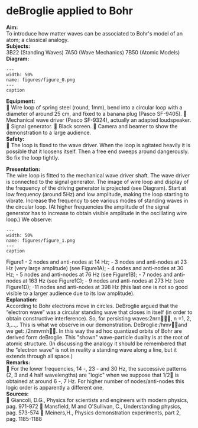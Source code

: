 # deBroglie applied to Bohr 
    
<b> Aim: </b>  
 To introduce how matter waves can be associated to Bohr's model of an atom; a classical analogy.    
<b> Subjects: </b>  
 3B22 (Standing Waves) 7A50 (Wave Mechanics) 7B50 (Atomic Models)   
<b> Diagram: </b>  
    
```{figure} figures/figure_0.png  
---  
width: 50%  
name: figures/figure_0.png  
---  
caption  
``` 
    
<b> Equipment: </b>  
  Wire loop of spring steel (round, 1mm), bend into a circular loop with a diameter of around 25 cm, and fixed to a banana plug (Pasco SF-9405).  Mechanical wave driver (Pasco SF-9324), actually an adapted loudspeaker.  Signal generator.  Black screen.  Camera and beamer to show the demonstration to a large audience.   
<b> Safety: </b>  
  The loop is fixed to the wave driver. When the loop is agitated heavily it is possible that it loosens itself. Then a free end sweeps around dangerously. So fix the loop tightly.
     
<b> Presentation: </b>  
 The wire loop is fitted to the mechanical wave driver shaft. The wave driver is connected to the signal generator. The image of wire loop and display of the frequency of the driving generator is projected (see Diagram). Start at low frequency (around 5Hz) and low amplitude, making the loop starting to vibrate. Increase the frequency to see various modes of standing waves in the circular loop. (At higher frequencies the amplitude of the signal generator has to increase to obtain visible amplitude in the oscillating wire loop.) We observe:     
```{figure} figures/figure_1.png  
---  
width: 50%  
name: figures/figure_1.png  
---  
caption  
``` 
 Figure1  - 2 nodes and anti-nodes at 14 Hz; - 3 nodes and anti-nodes at 23 Hz (very large amplitude) (see Figure1A); - 4 nodes and anti-nodes at 30 Hz; - 5 nodes and anti-nodes at 76 Hz (see Figure1B); - 7 nodes and anti-nodes at 163 Hz (see Figure1C); - 9 nodes and anti-nodes at 273 Hz (see Figure1D); -11 nodes and anti-nodes at 398 Hz (this last one is not so good visible to a larger audience due to its low amplitude).    
<b> Explanation: </b>  
 According to Bohr electrons move in circles. DeBroglie argued that the “electron wave” was a circular standing wave that closes in itself (in order to obtain constructive interference). So, for persisting waves:2nrn, n =1, 2, 3,…,. This is what we observe in our demonstration. DeBroglie:/hmvand we get: /2nmvrnh. In this way the ad hoc quantized orbits of Bohr are derived form deBroglie. This "shown" wave-particle duality is at the root of atomic structure. (In discussing the analogy it should be remembered that the “electron wave” is not in reality a standing wave along a line, but it extends through all space.)       
<b> Remarks: </b>  
  For the lower frequencies, 14 -, 23 - and 30 Hz, the successive patterns (2, 3 and 4 half wavelengths) are "logic" when we suppose that 1/2 is obtained at around 6 -, 7 Hz. For higher number of nodes/anti-nodes this logic order is apparently a different one.   
<b> Sources: </b>  
  Giancoli, D.G., Physics for scientists and engineers with modern physics, pag. 971-972  Mansfield, M and O'Sullivan, C., Understanding physics, pag. 573-574  Meiners,H., Physics demonstration experiments, part 2, pag. 1185-1188  